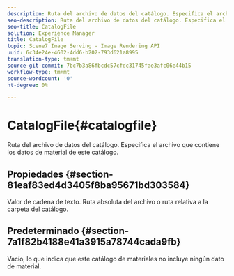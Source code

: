 ```yaml
---
description: Ruta del archivo de datos del catálogo. Especifica el archivo que contiene los datos de material de este catálogo.
seo-description: Ruta del archivo de datos del catálogo. Especifica el archivo que contiene los datos de material de este catálogo.
seo-title: CatalogFile
solution: Experience Manager
title: CatalogFile
topic: Scene7 Image Serving - Image Rendering API
uuid: 6c34e24e-4602-4dd6-b202-793d621a8995
translation-type: tm+mt
source-git-commit: 7bc7b3a86fbcdc57cfdc31745fae3afc06e44b15
workflow-type: tm+mt
source-wordcount: '0'
ht-degree: 0%

---
```



# CatalogFile{#catalogfile}

Ruta del archivo de datos del catálogo. Especifica el archivo que contiene los datos de material de este catálogo.

## Propiedades {#section-81eaf83ed4d3405f8ba95671bd303584}

Valor de cadena de texto. Ruta absoluta del archivo o ruta relativa a la carpeta del catálogo.

## Predeterminado {#section-7a1f82b4188e41a3915a78744cada9fb}

Vacío, lo que indica que este catálogo de materiales no incluye ningún dato de material.
